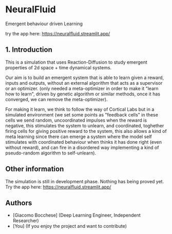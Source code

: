 # NeuralFluid
Emergent behaviour driven Learning

try the app here: https://neuralfluid.streamlit.app/

## 1. Introduction
This is a simulation that uses Reaction-Diffusion to study emergent properties of 2d space + time dynamical systems.

Our aim is to build an emergent system that is able to learn given a reward, inputs and outputs, without an external algorithm that acts as a supervisor or an optimizer. (only needed a meta-optimizer in order to make it "learn how to learn", driven by genetic algorithm or similar methods, once it has converged, we can remove the meta-optimizer).

For making it learn, we think to follow the way of Cortical Labs but in a simulated environment (we set some points as "feedback cells" in these cells we send random, uncoordinated impulses when the reward is negative, this stimulates the system to unlearn, and coordinated, toghether firing cells for giving positive reward to the system, this also allows a kind of meta learning since there can emerge a system where the model self stimulates with coordinated behaviour when thinks it has done right (even without reward), and can fire in a disordered way implementing a kind of pseudo-random algorithm to self-unlearn).

## Other information
The simulation is still in development phase. Nothing has being proved yet.
Try the app here: https://neuralfluid.streamlit.app/

## Authors
- [Giacomo Bocchese] (Deep Learning Engineer, Independent Researcher)
- [You] (If you enjoy the project and want to contribute)
